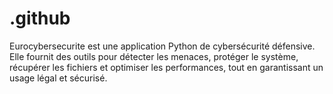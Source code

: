 # .github
Eurocybersecurite est une application Python de cybersécurité défensive. Elle fournit des outils pour détecter les menaces, protéger le système, récupérer les fichiers et optimiser les performances, tout en garantissant un usage légal et sécurisé.
